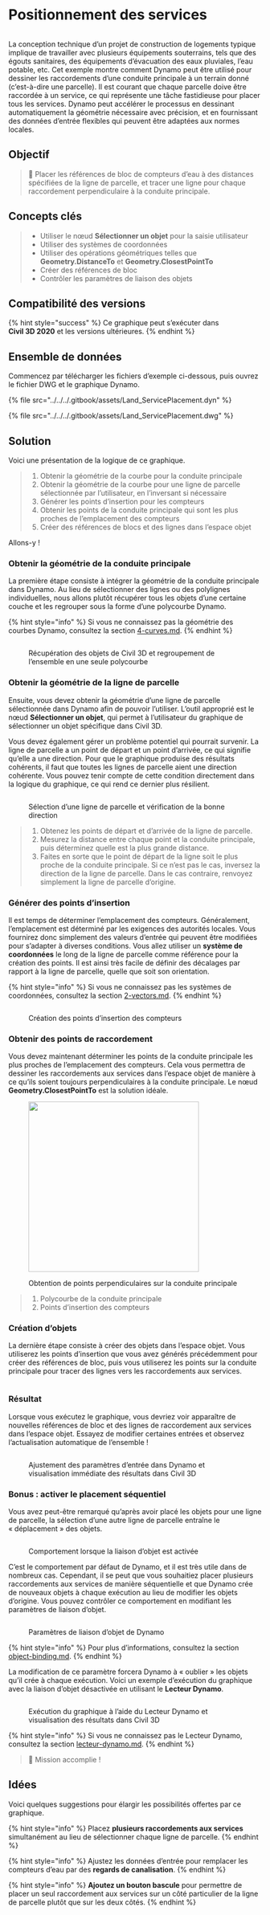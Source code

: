 # Positionnement des services

<figure><img src="../../../.gitbook/assets/Land_ServicePlacement_Dynamo (1).gif" alt=""><figcaption></figcaption></figure>

La conception technique d’un projet de construction de logements typique implique de travailler avec plusieurs équipements souterrains, tels que des égouts sanitaires, des équipements d’évacuation des eaux pluviales, l’eau potable, etc. Cet exemple montre comment Dynamo peut être utilisé pour dessiner les raccordements d’une conduite principale à un terrain donné (c’est-à-dire une parcelle). Il est courant que chaque parcelle doive être raccordée à un service, ce qui représente une tâche fastidieuse pour placer tous les services. Dynamo peut accélérer le processus en dessinant automatiquement la géométrie nécessaire avec précision, et en fournissant des données d’entrée flexibles qui peuvent être adaptées aux normes locales.

## Objectif

> :dart: Placer les références de bloc de compteurs d’eau à des distances spécifiées de la ligne de parcelle, et tracer une ligne pour chaque raccordement perpendiculaire à la conduite principale.

## Concepts clés

> * Utiliser le nœud **Sélectionner un objet** pour la saisie utilisateur
> * Utiliser des systèmes de coordonnées
> * Utiliser des opérations géométriques telles que **Geometry.DistanceTo** et **Geometry.ClosestPointTo**
> * Créer des références de bloc
> * Contrôler les paramètres de liaison des objets

## Compatibilité des versions

{% hint style="success" %}
 Ce graphique peut s’exécuter dans **Civil 3D 2020** et les versions ultérieures. 
{% endhint %}

## Ensemble de données

Commencez par télécharger les fichiers d’exemple ci-dessous, puis ouvrez le fichier DWG et le graphique Dynamo.

{% file src="../../../.gitbook/assets/Land_ServicePlacement.dyn" %}

{% file src="../../../.gitbook/assets/Land_ServicePlacement.dwg" %}

## Solution

Voici une présentation de la logique de ce graphique.

> 1. Obtenir la géométrie de la courbe pour la conduite principale
> 2. Obtenir la géométrie de la courbe pour une ligne de parcelle sélectionnée par l’utilisateur, en l’inversant si nécessaire
> 3. Générer les points d’insertion pour les compteurs
> 4. Obtenir les points de la conduite principale qui sont les plus proches de l’emplacement des compteurs
> 5. Créer des références de blocs et des lignes dans l’espace objet

Allons-y !

### Obtenir la géométrie de la conduite principale

La première étape consiste à intégrer la géométrie de la conduite principale dans Dynamo. Au lieu de sélectionner des lignes ou des polylignes individuelles, nous allons plutôt récupérer tous les objets d’une certaine couche et les regrouper sous la forme d’une polycourbe Dynamo.

{% hint style="info" %}
 Si vous ne connaissez pas la géométrie des courbes Dynamo, consultez la section [4-curves.md](../../../5\_essential\_nodes\_and\_concepts/5-2\_geometry-for-computational-design/4-curves.md "mention"). 
{% endhint %}

<figure><img src="../../../.gitbook/assets/Land_ServicePlacement_DistributionMain (1).png" alt=""><figcaption><p>Récupération des objets de Civil 3D et regroupement de l’ensemble en une seule polycourbe</p></figcaption></figure>

### Obtenir la géométrie de la ligne de parcelle

Ensuite, vous devez obtenir la géométrie d’une ligne de parcelle sélectionnée dans Dynamo afin de pouvoir l’utiliser. L’outil approprié est le nœud **Sélectionner un objet**, qui permet à l’utilisateur du graphique de sélectionner un objet spécifique dans Civil 3D.

Vous devez également gérer un problème potentiel qui pourrait survenir. La ligne de parcelle a un point de départ et un point d’arrivée, ce qui signifie qu’elle a une direction. Pour que le graphique produise des résultats cohérents, il faut que toutes les lignes de parcelle aient une direction cohérente. Vous pouvez tenir compte de cette condition directement dans la logique du graphique, ce qui rend ce dernier plus résilient. 

<figure><img src="../../../.gitbook/assets/Land_ServicePlacement_Selection (2).png" alt=""><figcaption><p>Sélection d’une ligne de parcelle et vérification de la bonne direction</p></figcaption></figure>

> 1. Obtenez les points de départ et d’arrivée de la ligne de parcelle.
> 2. Mesurez la distance entre chaque point et la conduite principale, puis déterminez quelle est la plus grande distance.
> 3. Faites en sorte que le point de départ de la ligne soit le plus proche de la conduite principale. Si ce n’est pas le cas, inversez la direction de la ligne de parcelle. Dans le cas contraire, renvoyez simplement la ligne de parcelle d’origine.

### Générer des points d’insertion

Il est temps de déterminer l’emplacement des compteurs. Généralement, l’emplacement est déterminé par les exigences des autorités locales. Vous fournirez donc simplement des valeurs d’entrée qui peuvent être modifiées pour s’adapter à diverses conditions. Vous allez utiliser un **système de coordonnées** le long de la ligne de parcelle comme référence pour la création des points. Il est ainsi très facile de définir des décalages par rapport à la ligne de parcelle, quelle que soit son orientation.

{% hint style="info" %}
 Si vous ne connaissez pas les systèmes de coordonnées, consultez la section [2-vectors.md](../../../5\_essential\_nodes\_and\_concepts/5-2\_geometry-for-computational-design/2-vectors.md "mention"). 
{% endhint %}

<figure><img src="../../../.gitbook/assets/Land_ServicePlacement_InsertionPoints.png" alt=""><figcaption><p>Création des points d’insertion des compteurs</p></figcaption></figure>

### Obtenir des points de raccordement

Vous devez maintenant déterminer les points de la conduite principale les plus proches de l’emplacement des compteurs. Cela vous permettra de dessiner les raccordements aux services dans l’espace objet de manière à ce qu’ils soient toujours perpendiculaires à la conduite principale. Le nœud **Geometry.ClosestPointTo** est la solution idéale.

<figure><img src="../../../.gitbook/assets/Land_ServicePlacement_GetPerpendicularPoints (1).png" alt="" width="339"><figcaption><p>Obtention de points perpendiculaires sur la conduite principale</p></figcaption></figure>

> 1. Polycourbe de la conduite principale
> 2. Points d’insertion des compteurs

### Création d’objets

La dernière étape consiste à créer des objets dans l’espace objet. Vous utiliserez les points d’insertion que vous avez générés précédemment pour créer des références de bloc, puis vous utiliserez les points sur la conduite principale pour tracer des lignes vers les raccordements aux services.

<figure><img src="../../../.gitbook/assets/Land_ServicePlacement_CreateObjects.png" alt=""><figcaption></figcaption></figure>

### Résultat

Lorsque vous exécutez le graphique, vous devriez voir apparaître de nouvelles références de bloc et des lignes de raccordement aux services dans l’espace objet. Essayez de modifier certaines entrées et observez l’actualisation automatique de l’ensemble !

<figure><img src="../../../.gitbook/assets/Land_ServicePlacement_Dynamo (1).gif" alt=""><figcaption><p>Ajustement des paramètres d’entrée dans Dynamo et visualisation immédiate des résultats dans Civil 3D</p></figcaption></figure>

### Bonus : activer le placement séquentiel

Vous avez peut-être remarqué qu’après avoir placé les objets pour une ligne de parcelle, la sélection d’une autre ligne de parcelle entraîne le « déplacement » des objets.

<figure><img src="../../../.gitbook/assets/Land_ServicePlacement_Binding.gif" alt=""><figcaption><p>Comportement lorsque la liaison d’objet est activée</p></figcaption></figure>

C’est le comportement par défaut de Dynamo, et il est très utile dans de nombreux cas. Cependant, il se peut que vous souhaitiez placer plusieurs raccordements aux services de manière séquentielle et que Dynamo crée de nouveaux objets à chaque exécution au lieu de modifier les objets d’origine. Vous pouvez contrôler ce comportement en modifiant les paramètres de liaison d’objet.

<figure><img src="../../../.gitbook/assets/Land_ServicePlacement_BindingSettings.png" alt=""><figcaption><p>Paramètres de liaison d’objet de Dynamo</p></figcaption></figure>

{% hint style="info" %}
 Pour plus d’informations, consultez la section [object-binding.md](../../advanced-topics/object-binding.md "mention"). 
{% endhint %}

La modification de ce paramètre forcera Dynamo à « oublier » les objets qu’il crée à chaque exécution. Voici un exemple d’exécution du graphique avec la liaison d’objet désactivée en utilisant le **Lecteur Dynamo**.

<figure><img src="../../../.gitbook/assets/Land_ServicePlacement_Player (2).gif" alt=""><figcaption><p>Exécution du graphique à l’aide du Lecteur Dynamo et visualisation des résultats dans Civil 3D</p></figcaption></figure>

{% hint style="info" %}
 Si vous ne connaissez pas le Lecteur Dynamo, consultez la section [lecteur-dynamo.md](../../dynamo-player.md "mention"). 
{% endhint %}

> :tada: Mission accomplie !

## Idées

Voici quelques suggestions pour élargir les possibilités offertes par ce graphique.

{% hint style="info" %}
 Placez **plusieurs raccordements aux services** simultanément au lieu de sélectionner chaque ligne de parcelle. 
{% endhint %}

{% hint style="info" %}
 Ajustez les données d’entrée pour remplacer les compteurs d’eau par des **regards de canalisation**. 
{% endhint %}

{% hint style="info" %}
 **Ajoutez un bouton bascule** pour permettre de placer un seul raccordement aux services sur un côté particulier de la ligne de parcelle plutôt que sur les deux côtés. 
{% endhint %}
